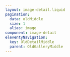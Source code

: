 ```yaml
---
layout: image-detail.liquid
pagination:
  data: oldMiddle
  size: 1
  alias: image
component: image-detail
eleventyNavigation:
  key: OldDetailMiddle
  parent: OldGalleryMiddle
---
```

